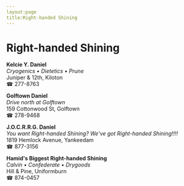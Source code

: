 ```yaml
---
layout:page
title:Right-handed Shining
---
```

# Right-handed Shining

**Kelcie Y. Daniel**  
_Cryogenics • Dietetics • Prune_  
Juniper & 12th, Kiloton  
☎ 277-8763



**Golftown Daniel**  
_Drive north at Golftown_  
159 Cottonwood St, Golftown  
☎ 278-9468



**J.O.C.R.R.G. Daniel**  
_You want Right-handed Shining? We've got Right-handed Shining!!!!_  
1819 Hemlock Avenue, Yankeedam  
☎ 877-3156



**Hamid's Biggest Right-handed Shining**  
_Calvin • Confederate • Drygoods_  
Hill & Pine, Uniformburn  
☎ 874-0457



